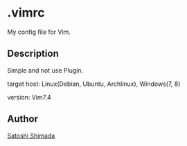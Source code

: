 .vimrc
====

My config file for Vim.

## Description
Simple and not use Plugin.

target host: Linux(Debian, Ubuntu, Archlinux), Windows(7, 8)

version: Vim7.4

## Author
[Satoshi Shimada](http://lin18.dip.jp/)
